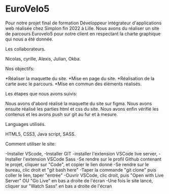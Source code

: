 # EuroVelo5

Pour notre projet final de formation Développeur intégrateur d'applications web réalisée chez Simplon fin 2022 à Lille. Nous avons du réaliser un site de parcours Eurovelo5 pour notre client en respectant la charte graphique qui nous a été donnée.

Les collaborateurs.

Nicolas, cyrille, Alexis, Julian, Okba.

Nos objectifs:

*Réaliser la maquette du site.
*Mise en page du site.
*Réalisation de la carte avec le parcours.
*Mise en commun des éléments réalisés.

Les étapes que nous avons suivis:

Nous avons d'abord réalisé la maquette du site sur figma.
Nous avons ensuite réalisé les parties html et css du site.
Nous avons enfin vérifié les contenus et les avons push sur git au fur et à mesure.

Languages utilisés.

HTML5, CSS3, Java script, SASS.

Comment utiliser le site:

-Installer VScode, 
-Installer GIT
-installer l'extension VSCode live server,
-Installer l'extension VSCode Sass
-Se rendre sur le profil Github contenant le projet, cliquer sur "Code", et copier le lien donné
-Se rendre sur le bureau, clic droit et "git bash here"
-Taper la commande "git clone" puis coller le lien, taper "entrée"
-Ouvrir VSCode, clic droit, puis "Open with Live Server" OU "Go Live" en bas a droite de l'écran 
-Une fois le site lancé, cliquer sur "Watch Sass" en bas a droite de l'écran
